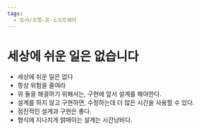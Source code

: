 ```yaml
---
tags:
  - 도서/조엘-온-소프트웨어
---
```


# 세상에 쉬운 일은 없습니다

- 세상에 쉬운 일은 없다
- 항상 위험을 줄여라
- 위 둘을 해결하기 위해서는, 구현에 앞서 설계를 해야한다.
- 설계를 하지 않고 구현하면, 수정하는데 더 많은 시간을 사용할 수 있다.
- 점진적인 설계과 구현은 좋다. 
- 형식에 지나치게 얽매이는 설계는 시간낭비다.